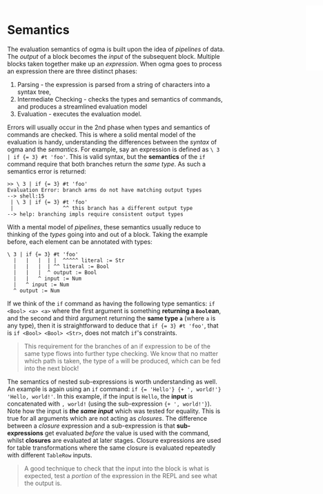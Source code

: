<iframe src="../.ibox.html?raw=true" style="border:none; position:fixed; width:40px; right:0; z-index=999;"></iframe>

# Semantics

The evaluation semantics of ogma is built upon the idea of _pipelines_ of data. The _output_ of a
block becomes the _input_ of the subsequent block. Multiple blocks taken together make up an
_expression_. When ogma goes to process an expression there are three distinct phases:

1. Parsing - the expression is parsed from a string of characters into a syntax tree,
2. Intermediate Checking - checks the types and semantics of commands, and produces a streamlined
   evaluation model
3. Evaluation - executes the evaluation model.

Errors will usually occur in the 2nd phase when types and semantics of commands are
checked. This is where a solid mental model of the evaluation is handy, understanding the
differences between the _syntax_ of ogma and the _semantics_. For example, say an
expression is defined as `\ 3 | if {= 3} #t 'foo'`. This is valid syntax, but the **semantics** of the
`if` command require that both branches return the _same type_. As such a semantics error is
returned:

```plaintext
>> \ 3 | if {= 3} #t 'foo'
Evaluation Error: branch arms do not have matching output types
--> shell:15
 | \ 3 | if {= 3} #t 'foo'
 |                ^^ this branch has a different output type
--> help: branching impls require consistent output types
```

With a mental model of _pipelines_, these semantics usually reduce to thinking of the _types_ going
into and out of a block. Taking the example before, each element can be annotated with types:

```plaintext
\ 3 | if {= 3} #t 'foo'
  |   |   |  | |  ^^^^^ literal := Str
  |   |   |  | ^^ literal := Bool
  |   |   |  ^ output := Bool
  |   |   ^ input := Num
  |   ^ input := Num
  ^ output := Num
```

If we think of the `if` command as having the following type semantics: `if <Bool> <a> <a>`
where the first argument is something **returning a `Bool`ean**, and the second and third
argument returning the **same type `a`** (where `a` is any type), then it is straightforward to
deduce that `if {= 3} #t 'foo'`, that is `if <Bool> <Bool> <Str>`, does not match `if`'s
constraints.

> This requirement for the branches of an if expression to be of the same type flows into further
> type checking. We know that no matter which path is taken, the type of `a` will be produced,
> which can be fed into the next block!

The semantics of nested sub-expressions is worth understanding as well. An example is again using
an `if` command: `if {= 'Hello'} {+ ', world!'} 'Hello, world!'`. In this example, if the input is
`Hello`, the **input** is concatenated with `, world!` (using the sub-expression `{+ ', world!'}`).
Note how the input is **_the same input_** which was tested for equality. This is true for all
arguments which are not acting as _closures_. The difference between a _closure_ expression and a
sub-expression is that **sub-expressions** get evaluated _before_ the value is used with the command,
whilst **closures** are evaluated at later stages. Closure expressions are used for table
transformations where the same closure is evaluated repeatedly with different `TableRow` inputs.

> A good technique to check that the input into the block is what is expected, test a _portion_ of
> the expression in the REPL and see what the output is.
